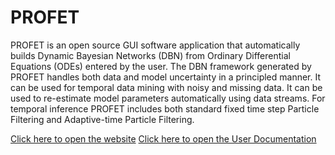 # PROFET
PROFET is an open source GUI software application that automatically builds Dynamic Bayesian Networks (DBN) from Ordinary Differential Equations (ODEs) entered by the user. The DBN framework generated by PROFET handles both data and model uncertainty in a principled manner. It can be used for temporal data mining with noisy and missing data. It can be used to re-estimate model parameters automatically using data streams. For temporal inference PROFET includes both standard fixed time step Particle Filtering and Adaptive-time Particle Filtering.

[Click here to open the website](http://profet.it.nuigalway.ie)
[Click here to open the User Documentation](https://github.com/HamdaBinteAjmal/PROFET/wiki)
